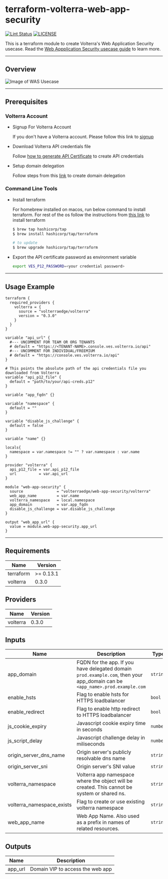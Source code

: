 # terraform-volterra-web-app-security

[![Lint Status](https://github.com/volterraedge/terraform-volterra-web-app-security/workflows/Lint/badge.svg)](https://github.com/volterraedge/terraform-volterra-web-app-security/actions)
[![LICENSE](https://img.shields.io/github/license/volterraedge/terraform-volterra-web-app-security)](https://github.com/volterraedge/terraform-volterra-web-app-security/blob/main/LICENSE)

This is a terraform module to create Volterra's Web Application Security usecase. Read the [Web Appplication Security usecase guide](https://volterra.io/docs/quick-start/web-app-security-performance) to learn more.

---

## Overview

![Image of WAS Usecase](https://volterra.io/static/b1b58dbfa0234c06ffab28c64d38629b/5acad/top-wasp-new.webp)

---

## Prerequisites

### Volterra Account

* Signup For Volterra Account

  If you don't have a Volterra account. Please follow this link to [signup](https://console.ves.volterra.io/signup/)

* Download Volterra API credentials file

  Follow [how to generate API Certificate](https://volterra.io/docs/how-to/user-mgmt/credentials) to create API credentials

* Setup domain delegation

  Follow steps from this [link](https://volterra.io/docs/how-to/app-networking/domain-delegation) to create domain delegation

### Command Line Tools

* Install terraform

  For homebrew installed on macos, run below command to install terraform. For rest of the os follow the instructions from [this link](https://learn.hashicorp.com/tutorials/terraform/install-cli) to install terraform

  ```bash
  $ brew tap hashicorp/tap
  $ brew install hashicorp/tap/terraform

  # to update
  $ brew upgrade hashicorp/tap/terraform
  ```

* Export the API certificate password as environment variable

  ```bash
  export VES_P12_PASSWORD=<your credential password>
  ```

---

## Usage Example

```hcl
terraform {
  required_providers {
    volterra = {
      source = "volterraedge/volterra"
      version = "0.3.0"
    }
  }
}

variable "api_url" {
  #--- UNCOMMENT FOR TEAM OR ORG TENANTS
  # default = "https://<TENANT-NAME>.console.ves.volterra.io/api"
  #--- UNCOMMENT FOR INDIVIDUAL/FREEMIUM
  # default = "https://console.ves.volterra.io/api"
}

# This points the absolute path of the api credentials file you downloaded from Volterra
variable "api_p12_file" {
  default = "path/to/your/api-creds.p12"
}

variable "app_fqdn" {}

variable "namespace" {
  default = ""
}

variable "disable_js_challenge" {
  default = false
}

variable "name" {}

locals{
  namespace = var.namespace != "" ? var.namespace : var.name
}

provider "volterra" {
  api_p12_file = var.api_p12_file
  url          = var.api_url
}

module "web-app-security" {
  source               = "volterraedge/web-app-security/volterra"
  web_app_name         = var.name
  volterra_namespace   = local.namespace
  app_domain           = var.app_fqdn
  disable_js_challenge = var.disable_js_challenge
}

output "web_app_url" {
  value = module.web-app-security.app_url
}
```
---

## Requirements

| Name | Version |
|------|---------|
| terraform | >= 0.13.1 |
| volterra | 0.3.0 |

## Providers

| Name | Version |
|------|---------|
| volterra | 0.3.0 |

## Inputs

| Name | Description | Type | Default | Required |
|------|-------------|------|---------|:--------:|
| app\_domain | FQDN for the app. If you have delegated domain `prod.example.com`, then your app\_domain can be `<app_name>.prod.example.com` | `string` | n/a | yes |
| enable\_hsts | Flag to enable hsts for HTTPS loadbalancer | `bool` | `false` | no |
| enable\_redirect | Flag to enable http redirect to HTTPS loadbalancer | `bool` | `true` | no |
| js\_cookie\_expiry | Javascript cookie expiry time in seconds | `number` | `3600` | no |
| js\_script\_delay | Javascript challenge delay in miliseconds | `number` | `5000` | no |
| origin\_server\_dns\_name | Origin server's publicly resolvable dns name | `string` | `"www.f5.com"` | no |
| origin\_server\_sni | Origin server's SNI value | `string` | `""` | no |
| volterra\_namespace | Volterra app namespace where the object will be created. This cannot be system or shared ns. | `string` | n/a | yes |
| volterra\_namespace\_exists | Flag to create or use existing volterra namespace | `string` | `false` | no |
| web\_app\_name | Web App Name. Also used as a prefix in names of related resources. | `string` | n/a | yes |

## Outputs

| Name | Description |
|------|-------------|
| app\_url | Domain VIP to access the web app |

